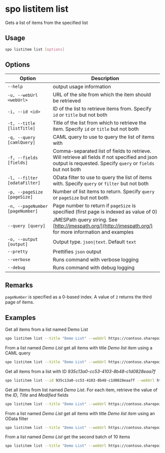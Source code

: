 # spo listitem list

Gets a list of items from the specified list

## Usage

```sh
spo listitem list [options]
```

## Options

Option|Description
------|-----------
`--help`|output usage information
`-u, --webUrl <webUrl>`|URL of the site from which the item should be retrieved
`-i, --id <id>`|ID of the list to retrieve items from. Specify `id` or `title` but not both
`-t, --title [listTitle]`|Title of the list from which to retrieve the item. Specify `id` or `title` but not both
`-q, --query [camlQuery]`|CAML query to use to query the list of items with
`-f, --fields [fields]`|Comma-separated list of fields to retrieve. Will retrieve all fields if not specified and json output is requested. Specify `query` or `fields` but not both
`-l, --filter [odataFilter]`|OData filter to use to query the list of items with. Specify `query` or `filter` but not both
`-p, --pageSize [pageSize]`|Number of list items to return. Specify `query` or `pageSize` but not both
`-n, --pageNumber [pageNumber]`|Page number to return if `pageSize` is specified (first page is indexed as value of 0)
`--query [query]`|JMESPath query string. See [http://jmespath.org/](http://jmespath.org/) for more information and examples
`-o, --output [output]`|Output type. `json\|text`. Default `text`
`--pretty`|Prettifies `json` output
`--verbose`|Runs command with verbose logging
`--debug`|Runs command with debug logging

## Remarks

`pageNumber` is specified as a 0-based index. A value of `2` returns the third page of items.

## Examples

Get all items from a list named Demo List

```sh
spo listitem list --title "Demo List" --webUrl https://contoso.sharepoint.com/sites/project-x
```

From a list named _Demo List_ get all items with title _Demo list item_ using a CAML query

```sh
spo listitem list --title "Demo List" --webUrl https://contoso.sharepoint.com/sites/project-x --query "<View><Query><Where><Eq><FieldRef Name='Title' /><Value Type='Text'>Demo list item</Value></Eq></Where></Query></View>"
```

Get all items from a list with ID _935c13a0-cc53-4103-8b48-c1d0828eaa7f_

```sh
spo listitem list --id 935c13a0-cc53-4103-8b48-c1d0828eaa7f --webUrl https://contoso.sharepoint.com/sites/project-x
```

Get all items from list named _Demo List_. For each item, retrieve the value of the _ID_, _Title_ and _Modified_ fields

```sh
spo listitem list --title "Demo List" --webUrl https://contoso.sharepoint.com/sites/project-x --fields "ID,Title,Modified"
```

From a list named _Demo List_ get all items with title _Demo list item_ using an OData filter

```sh
spo listitem list --title "Demo List" --webUrl https://contoso.sharepoint.com/sites/project-x --filter "Title eq 'Demo list item'"
```

From a list named _Demo List_ get the second batch of 10 items

```sh
spo listitem list --title "Demo List" --webUrl https://contoso.sharepoint.com/sites/project-x --pageSize 10 --pageNumber 2
```